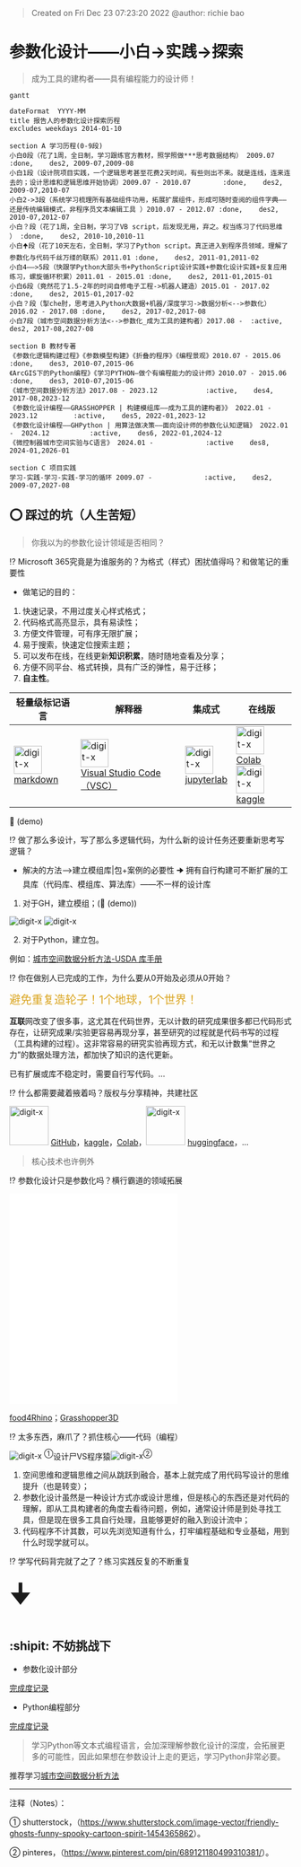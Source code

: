 > Created on Fri Dec 23 07:23:20 2022 @author: richie bao

# 参数化设计——小白->实践->探索

> 成为工具的建构者——具有编程能力的设计师！

```mermaid
gantt

dateFormat  YYYY-MM
title 报告人的参数化设计探索历程
excludes weekdays 2014-01-10

section A 学习历程(0-9段)
小白0段（花了1周，全日制，学习跟练官方教材，照学照做***思考数据结构） 2009.07              :done,    des2, 2009-07,2009-08
小白1段（设计院项目实践，一个逻辑思考甚至花费2天时间，有些则出不来。就是连线，连来连去的；设计思维和逻辑思维开始协调）2009.07 - 2010.07        :done,    des2, 2009-07,2010-07
小白2->3段（系统学习梳理所有基础组件功用，拓展扩展组件，形成可随时查阅的组件字典——还是传统编辑模式，非程序员文本编辑工具 ）2010.07 - 2012.07 :done,    des2, 2010-07,2012-07
小白？段（花了1周，全日制，学习了VB script，后发现无用，弃之。权当练习了代码思维 ） :done,    des2, 2010-10,2010-11
小白🠉段（花了10天左右，全日制，学习了Python script。真正进入到程序员领域，理解了参数化与代码千丝万缕的联系）2011.01 :done,    des2, 2011-01,2011-02
小白4——>5段（快跟学Python大部头书+PythonScript设计实践+参数化设计实践+反复应用练习，螺旋循环积累）2011.01 - 2015.01 :done,    des2, 2011-01,2015-01
小白6段（竟然花了1.5-2年的时间自修电子工程->机器人建造）2015.01 - 2017.02 :done,    des2, 2015-01,2017-02
小白？段（掣che肘，思考进入Python大数据+机器/深度学习->数据分析<-->参数化）2016.02 - 2017.08 :done,    des2, 2017-02,2017-08
小白7段（城市空间数据分析方法<-->参数化_成为工具的建构者）2017.08 -  :active,    des2, 2017-08,2027-08

section B 教材专著
《参数化逻辑构建过程》《参数模型构建》《折叠的程序》《编程景观》2010.07 - 2015.06            :done,    des3, 2010-07,2015-06
《ArcGIS下的Python编程》《学习PYTHON—做个有编程能力的设计师》2010.07 - 2015.06            :done,    des3, 2010-07,2015-06
《城市空间数据分析方法》2017.08 - 2023.12            :active,    des4, 2017-08,2023-12
《参数化设计编程——GRASSHOPPER | 构建模组库——成为工具的建构者》》 2022.01 - 2023.12         :active,    des5, 2022-01,2023-12
《参数化设计编程——GHPython | 用算法做决策——面向设计师的参数化认知逻辑》 2022.01 -  2024.12          :active,    des6, 2022-01,2024-12
《微控制器城市空间实验与C语言》 2024.01 -             :active    des8, 2024-01,2026-01

section C 项目实践
学习-实践-学习-实践-学习的循环 2009.07 -             :active,    des2, 2009-07,2027-08
```

## :o: 踩过的坑（人生苦短）

> 你我以为的参数化设计领域是否相同？

:interrobang: Microsoft 365究竟是为谁服务的？为格式（样式）困扰值得吗？和做笔记的重要性

* 做笔记的目的：

1. 快速记录，不用过度关心样式格式；
2. 代码格式高亮显示，具有易读性；
3. 方便文件管理，可有序无限扩展；
4. 易于搜索，快速定位搜索主题；
5. 可以发布在线，在线更新**知识积累**，随时随地查看及分享；
6. 方便不同平台、格式转换，具有广泛的弹性，易于迁移；
7. **自主性**。

| 轻量级标记语言  | 解释器  |集成式|在线版|
|---|---|---|---|
| <img src="./imgs_p/param_practicce2exploration/01.png" height="auto" width=50  title="digit-x"> <br/> [markdown](https://www.markdownguide.org/)| <img src="./imgs_p/param_practicce2exploration/02.png" height="auto" width=50  title="digit-x"> <br/> [Visual Studio Code（VSC）](https://code.visualstudio.com/)  |<img src="./imgs_p/param_practicce2exploration/03.jpg" height="auto" width=50  title="digit-x"> <br/> [jupyterlab](https://jupyter.org/)|<img src="./imgs_p/param_practicce2exploration/04.png" height="auto" width=50  title="digit-x"> [Colab](https://colab.research.google.com/notebooks/welcome.ipynb?authuser=1#scrollTo=5fCEDCU_qrC0)<br/><img src="./imgs_p/param_practicce2exploration/05.png" height="auto" width=50  title="digit-x"> [kaggle](https://www.kaggle.com/code)|


:trident: (demo)

:interrobang: 做了那么多设计，写了那么多逻辑代码，为什么新的设计任务还要重新思考写逻辑？ 

* 解决的方法⟶建立模组库|包+案例的必要性 🠊 拥有自行构建可不断扩展的工具库（代码库、模组库、算法库）——不一样的设计库

1. 对于GH，建立模组；(:trident: (demo))

<img src="./imgs_p/param_practicce2exploration/06.png" height="auto" width="auto"  title="digit-x"> 


<img src="./imgs_p/param_practicce2exploration/07_s.jpg" height="auto" width="auto"  title="digit-x"> 

2. 对于Python，建立包。

例如：[城市空间数据分析方法-USDA 库手册](https://richiebao.github.io/USDA_PyPI/#/)

:interrobang: 你在做别人已完成的工作，为什么要从0开始及必须从0开始？

<span style = "color:Goldenrod;background-color:;font-size:15.0pt">避免重复造轮子！</span><span style = "color:Goldenrod;background-color:;font-size:15.0pt">1个地球，1个世界！</span>

**互联**网改变了很多事，这尤其在代码世界，无以计数的研究成果很多都已代码形式存在，让研究成果/实验更容易再现分享，甚至研究的过程就是代码书写的过程（工具构建的过程）。这非常容易的研究实验再现方式，和无以计数集“世界之力”的数据处理方法，都加快了知识的迭代更新。

已有扩展或库不稳定时，需要自行写代码。...

:interrobang: 什么都需要藏着掖着吗？版权与分享精神，共建社区

<img src="./imgs_p/param_practicce2exploration/08.png" height="auto" width=70  title="digit-x"> [GitHub](https://github.com/)，[kaggle](https://www.kaggle.com/)，[Colab](https://colab.research.google.com/notebooks/welcome.ipynb?authuser=1#scrollTo=5fCEDCU_qrC0)，<img src="./imgs_p/param_practicce2exploration/09.png" height="auto" width=70  title="digit-x"> [huggingface](https://huggingface.co/)，...

> 核心技术也许例外

:interrobang: 参数化设计只是参数化吗？横行霸道的领域拓展

<iframe 
  width="auto"
  height="375"
  src="./html/Parameterized_overview_chart.html"
  frameborder="0"
  allow="accelerometer; autoplay; encrypted-media; gyroscope; picture-in-picture"
  allowfullscreen>
</iframe>

[food4Rhino](https://www.food4rhino.com/en)；[Grasshopper3D](https://www.grasshopper3d.com/)

:interrobang: 太多东西，麻爪了？抓住核心——代码（编程）

<img src="./imgs_p/param_practicce2exploration/10.png" height="auto" width="auto"  title="digit-x"> <sup>①</sup>设计尸VS程序猿<img src="./imgs_p/param_practicce2exploration/11.jpg" height="auto" width="auto"  title="digit-x"><sup>②</sup>

1. 空间思维和逻辑思维之间从跳跃到融合，基本上就完成了用代码写设计的思维提升（也是转变）；
2. 参数化设计虽然是一种设计方式亦或设计思维，但是核心的东西还是对代码的理解，即从工具构建者的角度去看待问题，例如，通常设计师是到处寻找工具，但是现在很多工具自行处理，且能够更好的融入到设计流中；
3. 代码程序不计其数，可以先浏览知道有什么，打牢编程基础和专业基础，用到什么时现学就可以。



:interrobang: 学写代码背完就了之了？练习实践反复的不断重复


<font size='10'>🠋</font>

##  :shipit: 不妨挑战下

* 参数化设计部分

[完成度记录](https://richiebao.github.io/parametric_design_coding_grasshopper/#/./markdown/0_3_%E5%AE%8C%E6%88%90%E5%BA%A6%E8%AE%B0%E5%BD%95)

* Python编程部分

[完成度记录](https://richiebao.github.io/parametric_design_coding_GHPython/#/./markdown/pcs_0_%E5%AD%A6%E5%86%99%E4%BB%A3%E7%A0%81%E7%9A%84%E6%96%B9%E5%BC%8F)


> 学习Python等文本式编程语言，会加深理解参数化设计的深度，会拓展更多的可能性，因此如果想在参数设计上走的更远，学习Python非常必要。

推荐学习[城市空间数据分析方法](https://richiebao.github.io/USDA_CH_final/#/)

---

注释（Notes）：

① shutterstock，（<https://www.shutterstock.com/image-vector/friendly-ghosts-funny-spooky-cartoon-spirit-1454365862>）。

② pinteres，（<https://www.pinterest.com/pin/689121180499310381/>）。


